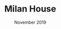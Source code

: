 ---
title: Milan House
first_line: Milan
second_line: House
date: November 2019
layout: post-layout-one
architect: Marcos Acayaba – 1972
byline: Wallpaper
link: https://www.wallpaper.com/architecture/marcos-acayaba-1975-brazilian-modernist-house-sao-paulo

assets:
  first_img: ./img/2019-07/01.jpg
  second_img: ./img/2019-07/02.jpg
  third_img: ./img/2019-07/03.jpg

first_paragraph: |
  Located in Cidade Jardim, an upmarket residential neighbourhood in central São Paulo, the Milan House is almost impossible to find, hidden as it is among dead ends, one-way streets and discreetly tasteful barriers that keep prying eyes at bay. Even the house’s modest driveway reveals little. Yet the residence is a spectacular find, a home that encapsulates the exuberant style of Brazilian modernism.

large_paragraph: |
  The oversized living space, set in one half of the shell, is the focus of the house. Glazed arches at each end open out onto gardens on one side and a 14m-long pool and gardens on the other. A fireplace, seating and bookshelves are built into the concrete side wall, while the room is furnished with the couple’s collection of modern and classic design.

last_paragraph: |
    The striking Milan House provides a fitting domestic backdrop for this formidable power couple. Marcos designed it for his sister-in-law in 1972, when he was just 28. Marlene, who was then still studying architecture at the University of São Paulo, contributed many detail designs. After the house’s completion in 1975, Marcos’ sister-in-law moved to Paris, so the couple moved out of their apartment in downtown São Paulo and have lived in the Milan House ever since. Even after 35 years, the Acayabas are still very much in love with their São Paulo home and have no plans to move. Their Milan House epitomises the utopian spirit of the Brazilian modernismo: a faith in the infallible power of form, function and materials to deliver the perfect living space.
---